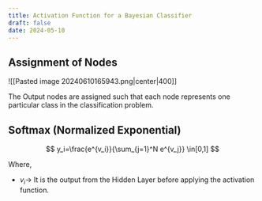 ```yaml
---
title: Activation Function for a Bayesian Classifier
draft: false
date: 2024-05-10
---
```


## Assignment of Nodes 
![[Pasted image 20240610165943.png|center|400]]

The Output nodes are assigned such that each node represents one particular class in the classification problem.  
## Softmax (Normalized Exponential)

$$
y_i=\frac{e^{v_i}}{\sum_{j=1}^N e^{v_j}} \in[0,1]
$$

Where, 
- $v_i\rightarrow$ It is the output from the Hidden Layer before applying the activation function. 



